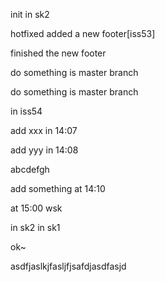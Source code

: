 init in sk2

hotfixed
added a new footer[iss53]

finished the new footer

do something is master branch

do something is master branch

in iss54

add xxx in 14:07

add yyy in 14:08

abcdefgh

add something at 14:10

at 15:00 wsk

in sk2
in sk1

ok~

asdfjaslkjfasljfjsafdjasdfasjd
